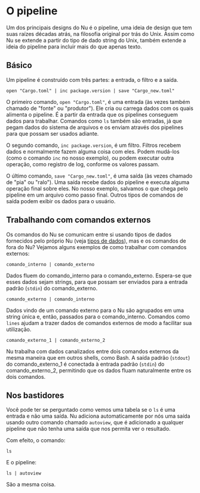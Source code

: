 # O pipeline

Um dos principais designs do Nu é o pipeline, uma ideia de design que tem suas raízes décadas atrás, na filosofia original por trás do Unix. Assim como Nu se extende a partir do tipo de dado string do Unix, também extende a ideia do pipeline para incluir mais do que apenas texto.

## Básico

Um pipeline é construído com três partes: a entrada, o filtro e a saída.

```nu
open "Cargo.toml" | inc package.version | save "Cargo_new.toml"
```

O primeiro comando, `open "Cargo.toml"`, é uma entrada (às vezes também chamado de "fonte" ou "produtor"). Ele cria ou carrega dados com os quais alimenta o pipeline. É a partir da entrada que os pipelines conseguem dados para trabalhar. Comandos como `ls` também são entradas, já que pegam dados do sistema de arquivos e os enviam através dos pipelines para que possam ser usados adiante.

O segundo comando, `inc package.version`, é um filtro. Filtros recebem dados e normalmente fazem alguma coisa com eles. Podem mudá-los (como o comando `inc` no nosso exemplo), ou podem executar outra operação, como registro de log, conforme os valores passam.

O último comando, `save "Cargo_new.toml"`, é uma saída (às vezes chamado de "pia" ou "ralo"). Uma saída recebe dados do pipeline e executa alguma operação final sobre eles. No nosso exemplo, salvamos o que chega pelo pipeline em um arquivo como passo final. Outros tipos de comandos de saída podem exibir os dados para o usuário.

## Trabalhando com comandos externos

Os comandos do Nu se comunicam entre si usando tipos de dados fornecidos pelo próprio Nu (veja [tipos de dados](tipos_de_dados.md)), mas e os comandos de fora do Nu? Vejamos alguns exemplos de como trabalhar com comandos externos:

`comando_interno | comando_externo`

Dados fluem do comando_interno para o comando_externo. Espera-se que esses dados sejam strings, para que possam ser enviados para a entrada padrão (`stdin`) do comando_externo.

`comando_externo | comando_interno`

Dados vindo de um comando externo para o Nu são agrupados em uma string única e, então, passados para o comando_interno. Comandos como `lines` ajudam a trazer dados de comandos externos de modo a facilitar sua utilização.

`comando_externo_1 | comando_externo_2`

Nu trabalha com dados canalizados entre dois comandos externos da mesma maneira que em outros shells, como Bash. A saída padrão (`stdout`) do comando_externo_1 é conectada à entrada padrão (`stdin`) do comando_externo_2, permitindo que os dados fluam naturalmente entre os dois comandos.

## Nos bastidores

Você pode ter se perguntado como vemos uma tabela se o `ls` é uma entrada e não uma saída. Nu adiciona automaticamente por nós uma saída usando outro comando chamado `autoview`, que é adicionado a qualquer pipeline que não tenha uma saída que nos permita ver o resultado.

Com efeito, o comando:

```nu
ls
```

E o pipeline:

```nu
ls | autoview
```

São a mesma coisa.
